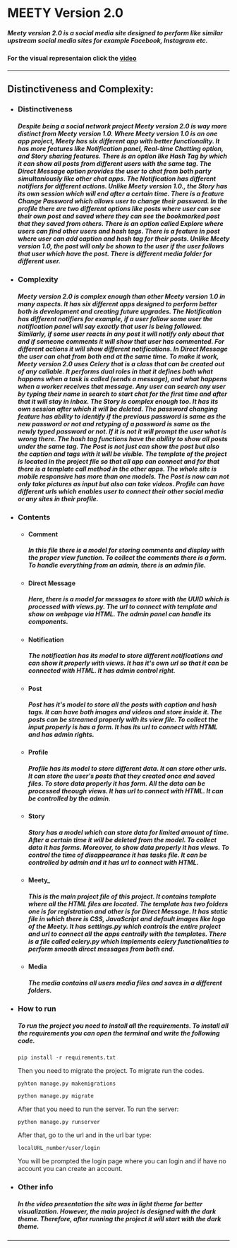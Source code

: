 # **MEETY Version 2.0**


##### ***Meety version 2.0*** is a social media site designed to perform like similar upstream social media sites for example Facebook, Instagram etc.

#### For the visual representaion click the [video](https://youtu.be/VCTOlDk5BRM)
---


## **Distinctiveness and Complexity:**

* ### Distinctiveness
    ##### Despite being a social network project Meety version 2.0 is way more distinct from Meety version 1.0. Where Meety version 1.0 is an one app project, Meety has ***six*** different app with better functionality. It has more features like ***Notification*** panel, ***Real-time Chatting*** option, and ***Story*** sharing features. There is an option like ***Hash Tag*** by which it can show all posts from different users with the same tag. The ***Direct Message*** option provides the user to chat from both party simultaniously like other chat apps. The ***Notification*** has different notifiers for different actions. Unlike Meety version 1.0., the ***Story*** has its own session which will end after a certain time. There is a feature ***Change Password*** which allows user to change their password. In the profile there are two different options like posts where user can see their own post and saved where they can see the bookmarked post that they saved from others. There is an option called ***Explore*** where users can find other users and hash tags. There is a feature in post where user can add caption and hash tag for their posts. Unlike Meety version 1.0, the post will only be shown to the user if the user follows that user which have the post. There is different media folder for different user.

* ### Complexity
    ##### ***Meety version 2.0*** is complex enough than other Meety version 1.0 in many aspects. It has six different apps designed to perform better both is development and creating future upgrades. The ***Notification*** has different notifiers for example, if a user follow some user the notification panel will say exactly that user is being followed. Similarly, if some user reacts in any post it will notify only about that and if someone comments it will show that user has commented. For different actions it will show different notifications. In ***Direct Message*** the user can chat from both end at the same time. To make it work, Meety version 2.0 uses ***Celery*** that is a class that can be created out of any callable. It performs dual roles in that it defines both what happens when a task is called (sends a message), and what happens when a worker receives that message. Any user can search any user by typing their name in search to start chat for the first time and after that it will stay in inbox. The ***Story*** is complex enough too. It has its own session after which it will be deleted. The password changing feature has ability to identify if the previous password is same as the new password or not and retyping of a password is same as the newly typed password or not. If it is not it will prompt the user what is wrong there. The hash tag functions have the ability to show all posts under the same tag. The ***Post*** is not just can show the post but also the caption and tags with it will be visible. The template of the project is located in the project file so that all app can connect and for that there is a template call method in the other apps. The whole site is mobile responsive has more than one models. The Post is now can not only take pictures as input but also can take videos. Profile can have different urls which enables user to connect their other social media or any sites in their profile.

* ### Contents
    * #### Comment
        ##### In this file there is a model for storing comments and display with the proper view function. To collect the comments there is a form. To handle everything from an admin, there is an admin file.

    * #### Direct Message
        ##### Here, there is a model for messages to store with the UUID which is processed with views.py. The url to connect with template and show on webpage via HTML. The admin panel can handle its components.

    * #### Notification
        ##### The notification has its model to store different notifications and can show it properly with views. It has it's own url so that it can be connected with HTML. It has admin control right.

    * #### Post
        ##### Post has it's model to store all the posts with caption and hash tags. It can have both images and videos and store inside it. The posts can be streamed properly with its view file. To collect the input properly is has a form. It has its url to connect with HTML and has admin rights.

    * #### Profile
        ##### Profile has its model to store different data. It can store other urls. It can store the user's posts that they created once and saved files. To store data properly it has form. All the data can be processed theough views. It has url to connect with HTML. It can be controlled by the admin.

    * #### Story
        ##### Story has a model which can store data for limited amount of time. After a certain time it will be deleted from the model. To collect data it has forms. Moreover, to show data properly it has views. To control the time of disappearance it has tasks file. It can be controlled by admin and it has url to connect with HTML.

    * #### Meety_
        ##### This is the main project file of this project. It contains template where all the HTML files are located. The template has two folders one is for registration and other is for Direct Message. It has static file in which there is CSS, JavaScript and default images like logo of the Meety. It has settings.py which controls the entire project and url to connect all the apps centrally with the templates. There is a file called celery.py which implements celery functionalities to perform smooth direct messages from both end.

    * #### Media
        ##### The media contains all users media files and saves in a different folders.

* ### How to run
    ##### To run the project you need to install all the requirements. To install all the requirements you can open the terminal and write the following code.
    ```
    pip install -r requirements.txt
    ```
    Then you need to migrate the project. To migrate run the codes.
    ```
    pyhton manage.py makemigrations
    ```
    ```
    python manage.py migrate
    ```
    After that you need to run the server. To run the server:
    ```
    python manage.py runserver
    ```
    After that, go to the url and in the url bar type:
    ```
    localURL_number/user/login
    ```
    You will be prompted the login page where you can login and if have no account you can create an account.

* ### Other info
    ##### In the video presentation the site was in light theme for better visualization. However, the main project is designed with the dark theme. Therefore, after running the project it will start with the dark theme.
---